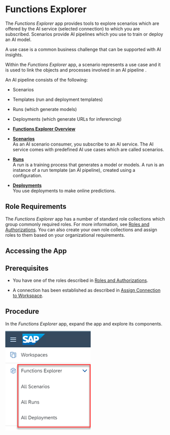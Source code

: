 <!-- loio90586e67c82449d1b1ccb69bc3c9cfc8 -->

# Functions Explorer



The *Functions Explorer* app provides tools to explore scenarios which are offered by the AI service \(selected connection\) to which you are subscribed. Scenarios provide AI pipelines which you use to train or deploy an AI model.



A use case is a common business challenge that can be supported with AI insights.

Within the *Functions Explorer* app, a scenario represents a use case and it is used to link the objects and processes involved in an AI pipeline .

An AI pipeline consists of the following:

-   Scenarios

-   Templates \(run and deployment templates\)

-   Runs \(which generate models\)

-   Deployments \(which generate URLs for inferencing\)

-   **[Functions Explorer Overview](functions-explorer-overview-4988fa9.md "")**  

-   **[Scenarios](scenarios-3b5d965.md "As an AI scenario consumer, you subscribe to an AI service. The AI service comes with
		predefined AI use cases which are called scenarios.")**  
As an AI scenario consumer, you subscribe to an AI service. The AI service comes with predefined AI use cases which are called scenarios.
-   **[Runs](runs-396875a.md "A run is a training process that generates a model or models. A run is an instance of a
		run template (an AI pipeline), created using a configuration.")**  
A run is a training process that generates a model or models. A run is an instance of a run template \(an AI pipeline\), created using a configuration.
-   **[Deployments](deployments-585b091.md "You use deployments to make online predictions.")**  
You use deployments to make online predictions.

<a name="reference_l1x_ytp_prb"/>

<!-- reference\_l1x\_ytp\_prb -->

## Role Requirements



The *Functions Explorer* app has a number of standard role collections which group commonly required roles. For more information, see [Roles and Authorizations](security-e4cf710.md#loio4ef8499d7a4945ec854e3b4590830bcc). You can also create your own role collections and assign roles to them based on your organizational requirements.

<a name="task_p2t_ftp_prb"/>

<!-- task\_p2t\_ftp\_prb -->

## Accessing the App



<a name="task_p2t_ftp_prb__prereq_hpx_gtp_prb"/>

## Prerequisites

-   You have one of the roles described in [Roles and Authorizations](security-e4cf710.md#loio4ef8499d7a4945ec854e3b4590830bcc).

-   A connection has been established as described in [Assign Connection to Workspace](assign-connection-to-workspace-c05f144.md).




<a name="task_p2t_ftp_prb__steps_jpg_htp_prb"/>

## Procedure

In the *Functions Explorer* app, expand the app and explore its components.

![Functions Explorer app opened in left navigation pane, with all navigation options highlighted.](images/Image_AIL_FE_summary_69ed77d.png)

